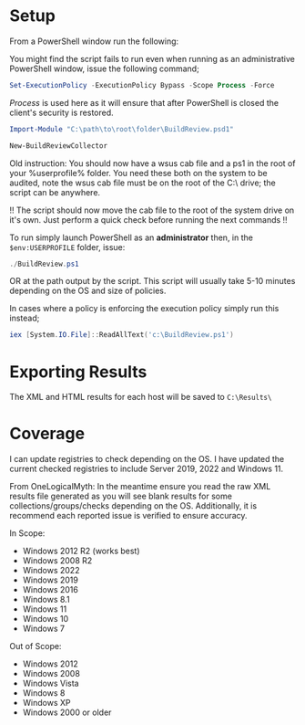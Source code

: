 # Setup
From a PowerShell window run the following:

You might find the script fails to run even when running as an administrative PowerShell window, issue the following command;
```PowerShell
Set-ExecutionPolicy -ExecutionPolicy Bypass -Scope Process -Force
```

*Process* is used here as it will ensure that after PowerShell is closed the client's security is restored.


```PowerShell
Import-Module "C:\path\to\root\folder\BuildReview.psd1"
```

```PowerShell
New-BuildReviewCollector
```
Old instruction:
You should now have a wsus cab file and a ps1 in the root of your %userprofile% folder. You need these both on the system to be audited, note the wsus cab file must be on the root of the C:\ drive; the script can be anywhere.

!! The script should now move the cab file to the root of the system drive on it's own. Just perform a quick check before running the next commands !!



To run simply launch PowerShell as an **administrator** then, in the `$env:USERPROFILE` folder, issue:
```PowerShell
./BuildReview.ps1
```

OR at the path output by the script. This script will usually take 5-10 minutes depending on the OS and size of policies.

In cases where a policy is enforcing the execution policy simply run this instead;
```PowerShell
iex [System.IO.File]::ReadAllText('c:\BuildReview.ps1')
```

# Exporting Results
The XML and HTML results for each host will be saved to `C:\Results\`


# Coverage

I can update registries to check depending on the OS. I have updated the current checked registries to include Server 2019, 2022 and Windows 11.


From OneLogicalMyth:
In the meantime ensure you read the raw XML results file generated as you will see blank results for some collections/groups/checks depending on the OS. Additionally, it is recommend each reported issue is verified to ensure accuracy.

In Scope:
* Windows 2012 R2 (works best)
* Windows 2008 R2
* Windows 2022
* Windows 2019
* Windows 2016
* Windows 8.1
* Windows 11
* Windows 10
* Windows 7

Out of Scope:
* Windows 2012
* Windows 2008
* Windows Vista
* Windows 8
* Windows XP
* Windows 2000 or older
